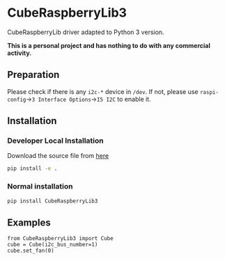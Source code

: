 # CubeRaspberryLib3

CubeRaspberryLib driver adapted to Python 3 version.

**This is a personal project and has nothing to do with any commercial activity.**

## Preparation

Please check if there is any `i2c-*` device in `/dev`. If not, please use `raspi-config`->`3 Interface Options`->`I5 I2C` to enable it.

## Installation

### Developer Local Installation

Download the source file from [here](https://github.com/rikonaka/CubeRaspberryLib3)

```bash
pip install -e .
```

### Normal installation

```bash
pip install CubeRaspberryLib3
```

## Examples

```python3
from CubeRaspberryLib3 import Cube
cube = Cube(i2c_bus_number=1)
cube.set_fan(0)
```
